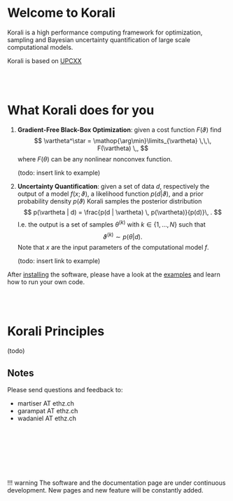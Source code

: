 # Welcome to Korali

Korali is a high performance computing framework for optimization, sampling and Bayesian uncertainty quantification of large scale computational models.

Korali is based on [UPCXX](https://bitbucket.org/berkeleylab/upcxx/wiki/Home)

<br><br>

# What Korali does for you

1. **Gradient-Free Black-Box Optimization**: given a cost function $F(\vartheta)$ find
	$$
	\vartheta^\star = \mathop{\arg\min}\limits_{\vartheta}  \,\,\, F(\vartheta) \,,
	$$
    where $F(\theta)$ can be any nonlinear nonconvex function.
    
    (todo: insert link to example)

2. **Uncertainty Quantification**: given a set of data $d$, respectively the output of a model $f(x;\vartheta)$, a likelihood function $p(d|\vartheta)$,  and a prior probability density $p(\vartheta)$ Korali samples the posterior distribution
	$$
	p(\vartheta | d) = \frac{p(d | \vartheta) \, p(\vartheta)}{p(d)}\, .
	$$
    I.e. the output is a set of samples $\theta^{(k)}$ with $k \in \{1,...,N\}$ such that
    $$
		\vartheta^{(k)} \sim p(\theta | d).
    $$
    Note that $x$ are the input parameters of the computational model $f$.

    (todo: insert link to example)

After [installing](installation.md) the software, please have a look at the [examples](./examples/sampling.md) and learn how to run your own code.

<br><br>

# Korali Principles 

(todo)

## Notes

Please send questions and feedback to:

- martiser AT ethz.ch
- garampat AT ethz.ch
- wadaniel AT ethz.ch


<br><br><br><br><br><br>

!!! warning
    The software and the documentation page are under continuous development. New pages and new feature will be constantly added.
